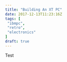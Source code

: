 ```yaml
---
title: "Building An XT PC"
date: 2017-12-13T11:23:16Z
tags: [
 "ibmpc",
 "retro",
 "electronics"
]
draft: true
---
```


Test
